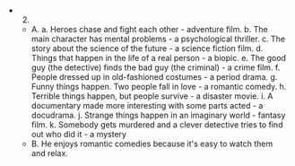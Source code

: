 * 2.
  * A.
    a. Heroes chase and fight each other - adventure film.
    b. The main character has mental problems - a psychological thriller.
    c. The story about the science of the future - a science fiction film.
    d. Things that happen in the life of a real person - a biopic.
    e. The good guy (the detective) finds the bad guy (the criminal) - a crime film.
    f. People dressed up in old-fashioned costumes - a period drama.
    g. Funny things happen. Two people fall in love - a romantic comedy.
    h. Terrible things happen, but people survive - a disaster movie.
    i. A documentary made more interesting with some parts acted - a docudrama.
    j. Strange things happen in an imaginary world - fantasy film.
    k. Somebody gets murdered and a clever detective tries to find out who did it - a mystery
  * B.
    He enjoys romantic comedies because it's easy to watch them and relax.
